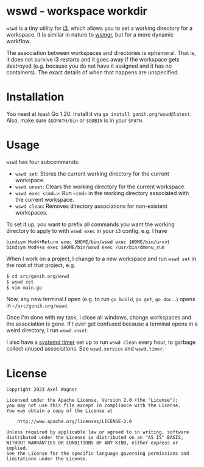 # wswd - workspace workdir

`wswd` is a tiny utility for [i3](https://i3wm.org/), which allows you to set a
working directory for a workspace. It is similar in nature to
[wsmgr](https://github.com/stapelberg/wsmgr-for-i3), but for a more dynamic
workflow.

The association between workspaces and directories is ephemeral. That is, it
does not survive i3 restarts and it goes away if the workspace gets destroyed
(e.g. because you do not have it assigned and it has no containers). The exact
details of when that happens are unspecified.

# Installation

You need at least Go 1.20. Install it via `go install gonih.org/wswd@latest`.
Also, make sure `$GOPATH/bin` or `$GOBIN` is in your `$PATH`.

# Usage

`wswd` has four subcommands:

- `wswd set`: Stores the current working directory for the current workspace.
- `wswd unset`: Clears the working directory for the current workspace.
- `wswd exec <cmd…>`: Run `<cmd>` in the working directory associated with the
  current workspace.
- `wswd clean`: Removes directory associations for non-existent workspaces.

To set it up, you want to prefix all commands you want the working directory to
apply to with `wswd exec` in your `i3` config. e.g. I have

```
bindsym Mod4+Return exec $HOME/bin/wswd exec $HOME/bin/urxvt
bindsym Mod4+a exec $HOME/bin/wswd exec /usr/bin/dmenu_run
```

When I work on a project, I change to a new workspace and run `wswd set` in the
root of that project, e.g.

```bash
$ cd src/gonih.org/wswd
$ wswd set
$ vim main.go
```

Now, any new terminal I open (e.g. to run `go build`, `go get`, `go doc`…)
opens in `~/src/gonih.org/wswd`.

Once I'm done with my task, I close all windows, change workspaces and the
association is gone. If I ever get confused because a terminal opens in a weird
directory, I run `wswd unset`.

I also have a [systemd timer](https://wiki.archlinux.org/title/systemd/Timers)
set up to run `wswd clean` every hour, to garbage collect unused associations.
See `wswd.service` and `wswd.timer`.

# License

```
Copyright 2023 Axel Wagner

Licensed under the Apache License, Version 2.0 (the "License");
you may not use this file except in compliance with the License.
You may obtain a copy of the License at

    http://www.apache.org/licenses/LICENSE-2.0

Unless required by applicable law or agreed to in writing, software
distributed under the License is distributed on an "AS IS" BASIS,
WITHOUT WARRANTIES OR CONDITIONS OF ANY KIND, either express or implied.
See the License for the specific language governing permissions and
limitations under the License.
```
